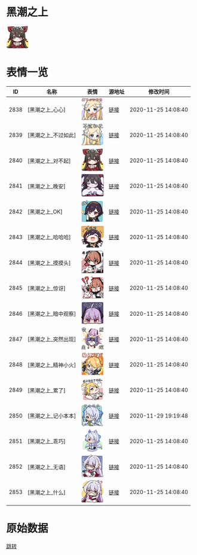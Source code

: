 # 黑潮之上

<img src="./cover.png" height="60" alt="cover" />

# 表情一览

|ID|名称|表情|源地址|修改时间|
|----|----|----|----|----|
|2838|[黑潮之上_心心]|<img src="./pic/002838_%5B黑潮之上_心心%5D.png" height="60" alt="心心"/>|[链接](http://i0.hdslb.com/bfs/emote/77ffbebec09506b056ccbb87cfb4d0ccf2959283.png)|2020-11-25 14:08:40|
|2839|[黑潮之上_不过如此]|<img src="./pic/002839_%5B黑潮之上_不过如此%5D.png" height="60" alt="不过如此"/>|[链接](http://i0.hdslb.com/bfs/emote/31bb30640ca19955b8757284973620923feae816.png)|2020-11-25 14:08:40|
|2840|[黑潮之上_对不起]|<img src="./pic/002840_%5B黑潮之上_对不起%5D.png" height="60" alt="对不起"/>|[链接](http://i0.hdslb.com/bfs/emote/5929a3b0a9202c151725d8884d8509b59ea0a69a.png)|2020-11-25 14:08:40|
|2841|[黑潮之上_晚安]|<img src="./pic/002841_%5B黑潮之上_晚安%5D.png" height="60" alt="晚安"/>|[链接](http://i0.hdslb.com/bfs/emote/7475ce5c88ddcf79d2874c5ece514c22f7fa9c93.png)|2020-11-25 14:08:40|
|2842|[黑潮之上_OK]|<img src="./pic/002842_%5B黑潮之上_OK%5D.png" height="60" alt="OK"/>|[链接](http://i0.hdslb.com/bfs/emote/41c381748e5160b864846ed5c9e5ae10539bb130.png)|2020-11-25 14:08:40|
|2843|[黑潮之上_哈哈哈]|<img src="./pic/002843_%5B黑潮之上_哈哈哈%5D.png" height="60" alt="哈哈哈"/>|[链接](http://i0.hdslb.com/bfs/emote/7f1969b7e2eabdc0c39fb9e9f8fe15c4f5d6c498.png)|2020-11-25 14:08:40|
|2844|[黑潮之上_摸摸头]|<img src="./pic/002844_%5B黑潮之上_摸摸头%5D.png" height="60" alt="摸摸头"/>|[链接](http://i0.hdslb.com/bfs/emote/e27b74f7b6cc5082d6056273fd96328716c433ea.png)|2020-11-25 14:08:40|
|2845|[黑潮之上_惊讶]|<img src="./pic/002845_%5B黑潮之上_惊讶%5D.png" height="60" alt="惊讶"/>|[链接](http://i0.hdslb.com/bfs/emote/aeb841367e5773a402d28d79fca8c6df4dd093a2.png)|2020-11-25 14:08:40|
|2846|[黑潮之上_暗中观察]|<img src="./pic/002846_%5B黑潮之上_暗中观察%5D.png" height="60" alt="暗中观察"/>|[链接](http://i0.hdslb.com/bfs/emote/518802e212e26fe961823a01a6e52bf1fc1caee0.png)|2020-11-25 14:08:40|
|2847|[黑潮之上_突然出现]|<img src="./pic/002847_%5B黑潮之上_突然出现%5D.png" height="60" alt="突然出现"/>|[链接](http://i0.hdslb.com/bfs/emote/9f5be557e4e169f3e554926bfd0f1a19e6d0abd6.png)|2020-11-25 14:08:40|
|2848|[黑潮之上_精神小火]|<img src="./pic/002848_%5B黑潮之上_精神小火%5D.png" height="60" alt="精神小火"/>|[链接](http://i0.hdslb.com/bfs/emote/8e4903fc37c4320ecdf92a07bd3fa86b1a63ee10.png)|2020-11-25 14:08:40|
|2849|[黑潮之上_累了]|<img src="./pic/002849_%5B黑潮之上_累了%5D.png" height="60" alt="累了"/>|[链接](http://i0.hdslb.com/bfs/emote/59076018e8d9b80dd52c9bc10c99653cf8a66df9.png)|2020-11-25 14:08:40|
|2850|[黑潮之上_记小本本]|<img src="./pic/002850_%5B黑潮之上_记小本本%5D.png" height="60" alt="记小本本"/>|[链接](http://i0.hdslb.com/bfs/emote/7e3543f20dc8529dd1241a0666cd14dfda0f1afd.png)|2020-11-29 19:19:48|
|2851|[黑潮之上_乖巧]|<img src="./pic/002851_%5B黑潮之上_乖巧%5D.png" height="60" alt="乖巧"/>|[链接](http://i0.hdslb.com/bfs/emote/ed4cbe4e0d15a0ee956e73df210c99322b8cae26.png)|2020-11-25 14:08:40|
|2852|[黑潮之上_无语]|<img src="./pic/002852_%5B黑潮之上_无语%5D.png" height="60" alt="无语"/>|[链接](http://i0.hdslb.com/bfs/emote/c473f4a894db1ad81895f69e4c32b542ef137270.png)|2020-11-25 14:08:40|
|2853|[黑潮之上_什么]|<img src="./pic/002853_%5B黑潮之上_什么%5D.png" height="60" alt="什么"/>|[链接](http://i0.hdslb.com/bfs/emote/11ba0df6032daac7b2cb7b93fd72c3106792df3a.png)|2020-11-25 14:08:40|

# 原始数据

[跳转](./raw.json)

